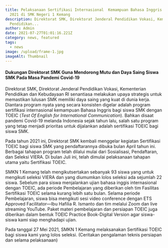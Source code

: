 ```yaml
---
title: Pelaksanaan Sertifikasi Internasional  Kemampuan Bahasa Inggris TOEIC
  2021 di SMK Negeri 1 Kemang
description: Direktorat SMK, Direktorat Jenderal Pendidikan Vokasi, Kementerian
  Pendidikan...
author: Admin
date: 2021-07-27T01:01:16.221Z
category: news, featured
tags:
  - news
image: /upload/frame-1.jpg
imageAlt: Thumbnail
---
```

#### Dukungan Direktorat SMK Guna Mendorong Mutu dan Daya Saing Siswa SMK Pada Masa Pandemi Covid-19

Direktorat SMK, Direktorat Jenderal Pendidikan Vokasi, Kementerian Pendidikan dan Kebudayaan RI senantiasa melakukan upaya strategis untuk memastikan lulusan SMK memiliki daya saing yang kuat di dunia kerja. Diantara program nyata yang secara konsisten digelar adalah program sertifikasi internasional kemampuan Bahasa Inggris bagi siswa SMK dengan TOEIC (*Test Of English for International Communication*). Bahkan disaat pandemi Covid-19 melanda Indonesia sejak tahun lalu, salah satu program yang tetap menjadi prioritas untuk dijalankan adalah sertifikasi TOEIC bagi siswa SMK.

Pada tahun 2021 ini, Direktorat SMK kembali menggelar kegiatan Sertifikasi TOEIC bagi siswa SMK yang pendaftarannya dibuka bulan April tahun ini. Berbagai tahapan program telah dilalui mulai dari Sosialisasi, Pendaftaran, dan Seleksi VIERA. Di bulan Juli ini, telah dimulai pelaksanaan tahapan utama yaitu Sertifikasi TOEIC.

SMKN 1 Kemang telah mengikutsertakan sebanyak 93 siswa yang untuk mengikuti seleksi VIERA dan yang diumumkan lolos seleksi ada sejumlah 22 siswa. Sebelum para siswa menjalankan ujian bahasa inggis internasional dengan TOEIC, ada periode Pembelajaran yang diberikan oleh tim Fasilitas Sertifikasi TOEIC selama kurang lebih satu bulan. Selama periode Pembelajaran, siswa bisa mengikuti sesi video conference dengan ETS Approved Facilitator—Ibu Hafilia R. Ismanto dan tim melalui Zoom dan live streaming YouTube. Paket materi pembelajaran dan persiapan TOEIC juga diberikan dalam bentuk TOEIC Practice Book-Digital Version agar siswa-siswa kami siap menghadapi ujian.

Pada tanggal 27 Mei 2021, SMKN 1 Kemang melaksanakan Sertifikasi TOEIC bagi siswa kami  yang lolos seleksi. (Ceritakan pengalaman teknis persiapan dan selama pelaksanaan)